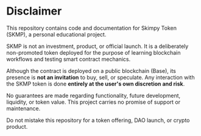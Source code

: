 # Disclaimer

This repository contains code and documentation for Skimpy Token (SKMP), a personal educational project.

SKMP is not an investment, product, or official launch. It is a deliberately non-promoted token deployed for the purpose of learning blockchain workflows and testing smart contract mechanics.

Although the contract is deployed on a public blockchain (Base), its presence is **not an invitation** to buy, sell, or speculate. Any interaction with the SKMP token is done **entirely at the user's own discretion and risk**.

No guarantees are made regarding functionality, future development, liquidity, or token value. This project carries no promise of support or maintenance.

Do not mistake this repository for a token offering, DAO launch, or crypto product.
